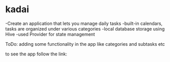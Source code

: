# kadai

-Create an application that lets you manage daily tasks
-built-in calendars, tasks are organized under various categories
-local database storage using Hive
-used Provider for state management

ToDo:
adding some functionality in the app like categories and subtasks etc

to see the app follow the link:

